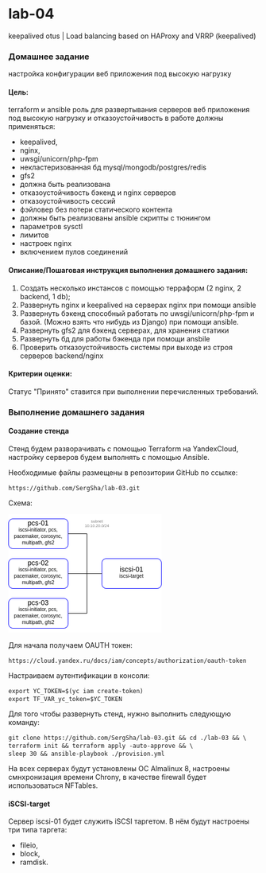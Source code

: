 # lab-04
keepalived
otus | Load balancing based on HAProxy and VRRP (keepalived)

### Домашнее задание
настройка конфигурации веб приложения под высокую нагрузку

#### Цель:
terraform и ansible роль для развертывания серверов веб приложения под высокую нагрузку и отказоустойчивость
в работе должны применяться:

- keepalived,
- nginx,
- uwsgi/unicorn/php-fpm
- некластеризованная бд mysql/mongodb/postgres/redis
- gfs2
- должна быть реализована
- отказоустойчивость бэкенд и nginx серверов
- отказоустойчивость сессий
- фэйловер без потери статического контента
- должны быть реализованы ansible скрипты с тюнингом
- параметров sysctl
- лимитов
- настроек nginx
- включением пулов соединений

#### Описание/Пошаговая инструкция выполнения домашнего задания:
1. Создать несколько инстансов с помощью терраформ (2 nginx, 2 backend, 1 db);
2. Развернуть nginx и keepalived на серверах nginx при помощи ansible
3. Развернуть бэкенд способный работать по uwsgi/unicorn/php-fpm и базой. (Можно взять что нибудь из Django) при помощи ansible.
4. Развернуть gfs2 для бэкенд серверах, для хранения статики
5. Развернуть бд для работы бэкенда при помощи ansbile
6. Проверить отказоустойчивость системы при выходе из строя серверов backend/nginx

#### Критерии оценки:
Статус "Принято" ставится при выполнении перечисленных требований.


### Выполнение домашнего задания

#### Создание стенда

Стенд будем разворачивать с помощью Terraform на YandexCloud, настройку серверов будем выполнять с помощью Ansible.

Необходимые файлы размещены в репозитории GitHub по ссылке:
```
https://github.com/SergSha/lab-03.git
```

Схема:

<img src="pics/infra.png" alt="infra.png" />

Для начала получаем OAUTH токен:
```
https://cloud.yandex.ru/docs/iam/concepts/authorization/oauth-token
```

Настраиваем аутентификации в консоли:
```
export YC_TOKEN=$(yc iam create-token)
export TF_VAR_yc_token=$YC_TOKEN
```

Для того чтобы развернуть стенд, нужно выполнить следующую команду:
```
git clone https://github.com/SergSha/lab-03.git && cd ./lab-03 && \
terraform init && terraform apply -auto-approve && \
sleep 30 && ansible-playbook ./provision.yml
```

На всех серверах будут установлены ОС Almalinux 8, настроены смнхронизация времени Chrony, в качестве firewall будет использоваться NFTables.

#### iSCSI-target

Сервер iscsi-01 будет служить iSCSI таргетом. В нём будут настроены три типа таргета:
  - fileio,
  - block,
  - ramdisk.

